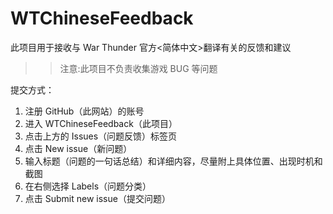 # WTChineseFeedback
此项目用于接收与 War Thunder 官方<简体中文>翻译有关的反馈和建议
>>注意:此项目不负责收集游戏 BUG 等问题


提交方式：
1. 注册 GitHub（此网站）的账号
2. 进入 WTChineseFeedback（此项目）
3. 点击上方的 Issues（问题反馈）标签页
4. 点击 New issue（新问题）
5. 输入标题（问题的一句话总结）和详细内容，尽量附上具体位置、出现时机和截图
6. 在右侧选择 Labels（问题分类）
7. 点击 Submit new issue（提交问题）
